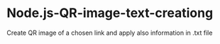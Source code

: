 # Node.js-QR-image-text-creationg
Create QR image of a chosen link and apply also information in .txt file
